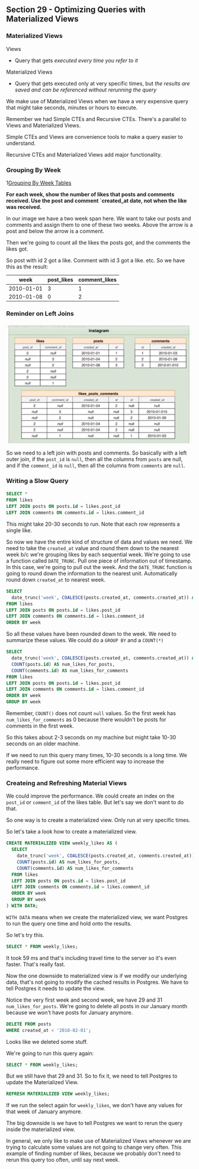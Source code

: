 ## Section 29 - Optimizing Queries with Materialized Views

### Materialized Views

Views
* Query that gets _executed every time you refer to it_

Materialized Views
* Query that gets executed only at very specific times, but _the results are saved and can be referenced without rerunning the query_

We make use of Materialized Views when we have a very expensive query that might take seconds, minutes or hours to execute. 

Remember we had Simple CTEs and Recursive CTEs. There's a parallel to Views and Materialized Views.

Simple CTEs and Views are convenience tools to make a query easier to understand.

Recursive CTEs and Materialized Views add major functionality.

### Grouping By Week

1[Grouping By Week Tables](images/grouping_by_week_tables.PNG)

__For each week, show the number of likes that posts and comments received. Use the post and comment `created_at date, not when the like was received.__

In our image we have a two week span here. We want to take our posts and comments and assign them to one of these two weeks. Above the arrow is a post and below the arrow is a comment.

Then we're going to count all the likes the posts got, and the comments the likes got.

So post with id 2 got a like. Comment with id 3 got a like. etc. So we have this as the result:

| week       | post_likes | comment_likes |
|------------|------------|---------------|
| 2010-01-01 | 3          | 1             |
| 2010-01-08 | 0          | 2             |

### Reminder on Left Joins

![All Tables](images/reminder_on_left_joins_tables.png)

So we need to a left join with posts and comments. So basically with a left outer join, if the `post_id` is `null`, then all the columns from `posts` are null, and if the `comment_id` is `null`, then all the columns from `comments` are `null`.

### Writing a Slow Query

```sql
SELECT *
FROM likes
LEFT JOIN posts ON posts.id = likes.post_id
LEFT JOIN comments ON comments.id = likes.comment_id
```

This might take 20-30 seconds to run. Note that each row represents a single like.

So now we have the entire kind of structure of data and values we need. We need to take the `created_at` value and round them down to the nearest week b/c we're grouping likes by each sequential week. We're going to use a function called `DATE_TRUNC`. Pull one piece of information out of timestamp. In this case, we're going to pull out the week. And the `DATE_TRUNC` function is going to round down the information to the nearest unit. Automatically round down `created_at` to nearest week.


```sql
SELECT 
  date_trunc('week', COALESCE(posts.created_at, comments.created_at)) AS week
FROM likes
LEFT JOIN posts ON posts.id = likes.post_id
LEFT JOIN comments ON comments.id = likes.comment_id
ORDER BY week
```

So all these values have been rounded down to the week. We need to summarize these values. We could do a `GROUP BY` and a `COUNT(*)`

```sql
SELECT 
  date_trunc('week', COALESCE(posts.created_at, comments.created_at)) AS week
  COUNT(posts.id) AS num_likes_for_posts,
  COUNT(comments.id) AS num_likes_for_comments
FROM likes
LEFT JOIN posts ON posts.id = likes.post_id
LEFT JOIN comments ON comments.id = likes.comment_id
ORDER BY week
GROUP BY week
```

Remember, `COUNT()` does not count `null` values. So the first week has `num_likes_for_comments` as 0 because there wouldn't be posts for comments in the first week.

So this takes about 2-3 seconds on my machine but might take 10-30 seconds on an older machine.

If we need to run this query many times, 10-30 seconds is a long time. We really need to figure out some more efficient way to increase the performance.

### Createing and Refreshing Material Views

We could improve the performance. We could create an index on the `post_id` or `comment_id` of the likes table. But let's say we don't want to do that.

So one way is to create a materialized view. Only run at very specific times.

So let's take a look how to create a materialized view. 

```sql
CREATE MATERIALIZED VIEW weekly_likes AS (
  SELECT 
    date_trunc('week', COALESCE(posts.created_at, comments.created_at)) AS week
    COUNT(posts.id) AS num_likes_for_posts,
    COUNT(comments.id) AS num_likes_for_comments
  FROM likes
  LEFT JOIN posts ON posts.id = likes.post_id
  LEFT JOIN comments ON comments.id = likes.comment_id
  ORDER BY week
  GROUP BY week
) WITH DATA;
```

`WITH DATA` means when we create the materialized view, we want Postgres to run the query one time and hold onto the results.

So let's try this.

```sql
SELECT * FROM weekly_likes;
```

It took 59 ms and that's including travel time to the server so it's even faster. That's really fast.

Now the one downside to materialized view is if we modify our underlying data, that's not going to modify the cached results in Postgres. We have to tell Postgres it needs to update the view.

Notice the very first week and second week, we have 29 and 31 `num_likes_for_posts`. We're going to delete all posts in our January month because we won't have posts for January anymore.

```sql
DELETE FROM posts
WHERE created_at < '2010-02-01';
```

Looks like we deleted some stuff.

We're going to run this query again:
```sql
SELECT * FROM weekly_likes;
```

But we still have that 29 and 31. So to fix it, we need to tell Postgres to update the Materialized View.

```sql
REFRESH MATERIALIZED VIEW weekly_likes;
```

If we run the select again for `weekly_likes`, we don't have any values for that week of January anymore.

The big downside is we have to tell Postgres we want to rerun the query inside the materialized view.

In general, we only like to make use of Materialized Views whenever we are trying to calculate some values are not going to change very often. This example of finding number of likes, because we probably don't need to rerun this query too often, until say next week.
